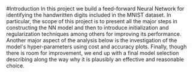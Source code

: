 #Introduction
In this project we build a feed-forward Neural Network for identifying the handwritten digits included in the MNIST dataset. In particular, the scope of this project is to present all the major steps in constructing the NN model and then to introduce initialization and regularization techniques among others for improving its performance. Another major aspect of the analysis below is the investigation of the model's hyper-parameters using cost and accuracy plots. Finally, though there is room for improvement, we end up with a final model selection describing along the way why it is plausibly an effective and reasonable choice.
